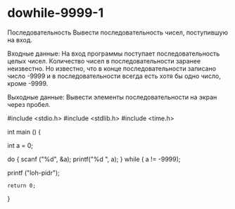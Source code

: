 # dowhile-9999-1

Последовательность 
Вывести последовательность чисел, поступившую на вход.

Входные данные:
На вход программы поступает последовательность целых чисел. Количество чисел в последовательности заранее неизвестно. Но известно, что в конце последовательности записано число -9999 и в последовательности всегда есть хотя бы одно число, кроме -9999.

Выходные данные: 
Вывести элементы последовательности на экран через пробел.

#include <stdio.h>
#include <stdlib.h>
#include <time.h>

int main () {

  int a = 0;
  
  do
  {
    scanf ("%d", &a);
    printf("%d ", a);
  } while ( a != -9999);
  
  printf ("loh-pidr");
  
    return 0;
}


